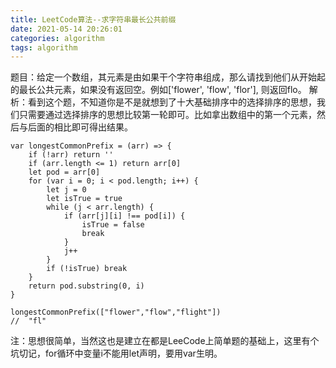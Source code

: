 ```yaml
---
title: LeetCode算法--求字符串最长公共前缀
date: 2021-05-14 20:26:01
categories: algorithm
tags: algorithm
---
```

题目：给定一个数组，其元素是由如果干个字符串组成，那么请找到他们从开始起的最长公共元素，如果没有返回空。例如['flower', 'flow', 'flor'], 则返回flo。
解析：看到这个题，不知道你是不是就想到了十大基础排序中的选择排序的思想，我们只需要通过选择排序的思想比较第一轮即可。比如拿出数组中的第一个元素，然后与后面的相比即可得出结果。
```
var longestCommonPrefix = (arr) => {
    if (!arr) return ''
    if (arr.length <= 1) return arr[0]
    let pod = arr[0]
    for (var i = 0; i < pod.length; i++) {
        let j = 0
        let isTrue = true
        while (j < arr.length) {
            if (arr[j][i] !== pod[i]) {
                isTrue = false
                break
            }
            j++
        }
        if (!isTrue) break
    }
    return pod.substring(0, i)
}

longestCommonPrefix(["flower","flow","flight"])
//  "fl"
```
注：思想很简单，当然这也是建立在都是LeeCode上简单题的基础上，这里有个坑切记，for循环中变量i不能用let声明，要用var生明。
